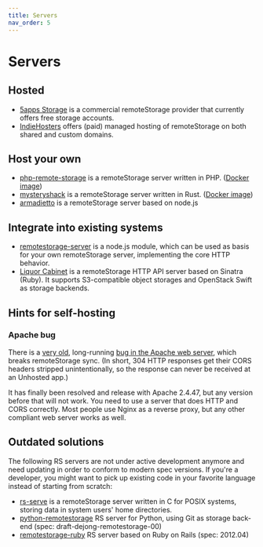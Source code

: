 ```yaml
---
title: Servers
nav_order: 5
---
```


# Servers

## Hosted

  - [5apps Storage](https://5apps.com/storage/beta) is a commercial
    remoteStorage provider that currently offers free storage accounts.
  - [IndieHosters](https://indie.host/) offers (paid) managed hosting of
    remoteStorage on both shared and custom domains.

## Host your own

  - [php-remote-storage](https://github.com/fkooman/php-remote-storage)
    is a remoteStorage server written in PHP. ([Docker
    image](https://github.com/libresh/compose-remotestorage))
  - [mysteryshack](https://github.com/untitaker/mysteryshack) is a
    remoteStorage server written in Rust. ([Docker
    image](https://hub.docker.com/r/bnjbvr/mysteryshack-docker/))
  - [armadietto](https://github.com/remotestorage/armadietto/) is a
    remoteStorage server based on node.js

## Integrate into existing systems

  - [remotestorage-server](https://www.npmjs.org/package/remotestorage-server)
    is a node.js module, which can be used as basis for your own
    remoteStorage server, implementing the core HTTP behavior.
  - [Liquor Cabinet](https://github.com/5apps/liquor-cabinet/) is a
    remoteStorage HTTP API server based on Sinatra (Ruby). It supports
    S3-compatible object storages and OpenStack Swift as storage
    backends.

## Hints for self-hosting

### Apache bug

There is a [very
old](https://bz.apache.org/bugzilla/show_bug.cgi?id=51223), long-running
[bug in the Apache web
server](https://bz.apache.org/bugzilla/show_bug.cgi?id=61820), which
breaks remoteStorage sync. (In short, 304 HTTP responses get their CORS
headers stripped unintentionally, so the response can never be received
at an Unhosted app.)

It has finally been resolved and release with Apache 2.4.47, but any version
before that will not work. You need to use a server that does HTTP and CORS
correctly. Most people use Nginx as a reverse proxy, but any other compliant
web server works as well.

## Outdated solutions

The following RS servers are not under active development anymore and
need updating in order to conform to modern spec versions. If you're a
developer, you might want to pick up existing code in your favorite
language instead of starting from scratch:

  - [rs-serve](https://github.com/remotestorage/rs-serve) is a
    remoteStorage server written in C for POSIX systems, storing data in
    system users' home directories.
  - [python-remotestorage](https://github.com/relet/python-remotestorage)
    RS server for Python, using Git as storage back-end (spec:
    draft-dejong-remotestorage-00)
  - [remotestorage-ruby](https://github.com/remotestorage/remotestorage-ruby)
    RS server based on Ruby on Rails (spec: 2012.04)
